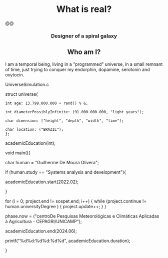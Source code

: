 ### 

<h1 align="center" > What is real? </h1>@@

<h3 align="center"> Designer of a spiral galaxy </h3>

<h2 align="center"> Who am I? </h3>

I am a temporal being, living in a "programmed" universe, in a small remnant of time, just trying to conquer my endorphin, dopamine, serotonin and oxytocin.

UniverseSimulation.c


struct universe{
    
    int age: 13.799.000.000 + rand() % &;
   
    int diameterPossiblyInfinite: (91.000.000.000, "light years");

    char dimension: ["height", "depth", "width", "time"];

    char location: ("BRAZIL");
    };


academicEducation(int);

void main(){

char human = "Guilherme De Moura Olivera";

if (human.study ==  "Systems analysis and development"){

academicEducation.start(2022.02);

}

for (i = 0; project.end != sospet.end; i++)
{
    while (project.continue != human.universityDegree )
    {
        project.update++;
    }
}


phase.now = ("centroDe Pesquisas Meteorológicas e Climáticas Aplicadas à Agricultura - CEPAGRI/UNICAMP");


academicEducation.end(2024.06);

printf("%d%d:%d%d:%d%d", academicEducation.duration);

}

<img src="https://www.icegif.com/wp-content/uploads/2022/11/icegif-782.gif" alt="">

 
